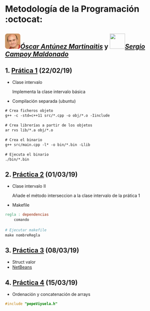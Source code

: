 # Metodología de la Programación :octocat:

## *[<img src="/data/viyuela.png" width="50" height="50"/>Óscar Antúnez Martinaitis](https://es.pornhub.com/users/oscarntnz "Perfil de github")* y *[<img src="/data/sgcm.png" width="50" height="50"/>Sergio Campoy Maldonado](https://github.com/sergioguaka "Perfil de github")*




## 1. [Prática 1](./practica1) (22/02/19)
* Clase intervalo

    Implementa la clase intervalo básica
* Compilación separada (ubuntu)

```shell
# Crea ficheros objeto
g++ -c -std=c++11 src/*.cpp -o obj/*.o -Iinclude

# Crea librerías a partir de los objetos
ar rvs lib/*.a obj/*.o

# Crea el binario
g++ src/main.cpp -l* -o bin/*.bin -Llib

# Ejecuta el binario
./bin/*.bin
```

## 2. [Práctica 2](./practica2) (01/03/19)
* Clase intervalo II

    Añade el método interseccion a la clase intervalo de la prática 1
* Makefile

```makefile
regla : dependencias
    comando

# Ejecutar makefile
make nombreRegla
```

## 3. [Práctica 3](./practica3) (08/03/19)
* Struct valor
* [NetBeans](https://netbeans.org "Yay")


## 4. [Práctica 4](./practica4) (15/03/19)
* Ordenación y concatenación de arrays

```c++
#include "pepeViyuela.h"
```
